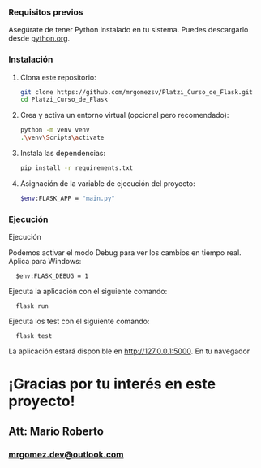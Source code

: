 ### Requisitos previos

Asegúrate de tener Python instalado en tu sistema. Puedes descargarlo desde [python.org](https://www.python.org/downloads/).

### Instalación

1. Clona este repositorio:

   ```bash
   git clone https://github.com/mrgomezsv/Platzi_Curso_de_Flask.git
   cd Platzi_Curso_de_Flask
   ```
2. Crea y activa un entorno virtual (opcional pero recomendado):

   ```bash
   python -m venv venv
   .\venv\Scripts\activate
      ```

3. Instala las dependencias:

   ```bash
   pip install -r requirements.txt
   ```

4. Asignación de la variable de ejecución del proyecto:

   ```bash
   $env:FLASK_APP = "main.py"
   ```
### Ejecución

   Ejecución

   Podemos activar el modo Debug para ver los cambios en tiempo real.
   Aplica para Windows:

      $env:FLASK_DEBUG = 1

   Ejecuta la aplicación con el siguiente comando:

      flask run

   Ejecuta los test con el siguiente comando:

      flask test

   La aplicación estará disponible en http://127.0.0.1:5000. En tu navegador


# ¡Gracias por tu interés en este proyecto!

## Att: Mario Roberto
### mrgomez.dev@outlook.com